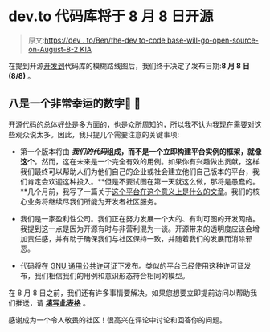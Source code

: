 # dev.to 代码库将于 8 月 8 日开源

> 原文:[https://dev . to/Ben/the-dev to-code base-will-go-open-source-on-August-8-2 KIA](https://dev.to/ben/the-devto-codebase-will-go-open-source-on-august-8-2kia)

在提到开源[开发到](https://dev.to/)代码库的模糊路线图后，我们终于决定了发布日期:**8 月 8 日(8/8)** 。

## [](#eight-is-a-very-lucky-number)八是一个非常幸运的数字🎱 🤗

开源代码的总体好处是多方面的，也是众所周知的，所以我不认为我现在需要对这些观众说太多。因此，我只提几个需要注意的关键事项:

*   第一个版本将由 ***我们的代码*组成，而不是一个立即构建平台实例的框架，就像这个**。然而，这在未来是一个完全有效的用例。如果你有兴趣做出贡献，这样我们最终可以帮助人们为他们自己的企业或社会建立他们自己版本的平台，我们肯定会欢迎这种投入。**但是不要试图在第一天就这么做，那将是愚蠢的。**几个月前，我写了一篇关于[这个平台在这个意义上是什么的文章](https://dev.to/ben/how-devto-could-topple-facebook-2nj3)。我们的核心业务将继续尽我们所能为开发者社区服务。

*   我们是一家盈利性公司。我们正在努力发展一个大的、有利可图的开发网络。我提到这一点是因为开源有时与非营利混为一谈。开源带来的透明度应该会增加责任感，并有助于确保我们与社区保持一致，并随着我们的发展而消除邪恶。

*   代码将在 [GNU 通用公共许可证](https://www.gnu.org/licenses/gpl-3.0.en.html)下发布。类似的平台已经使用这种许可证发布，我们相信我们的用例和意识形态符合相同的模型。

在 8 月 8 日之前，我们还有许多事情要解决。如果您想要立即提前访问以帮助我们推送，请 **[填写此表格](https://thepracticaldev.typeform.com/to/HkjWky)** 。

感谢成为一个令人敬畏的社区！很高兴在评论中讨论和回答你的问题。